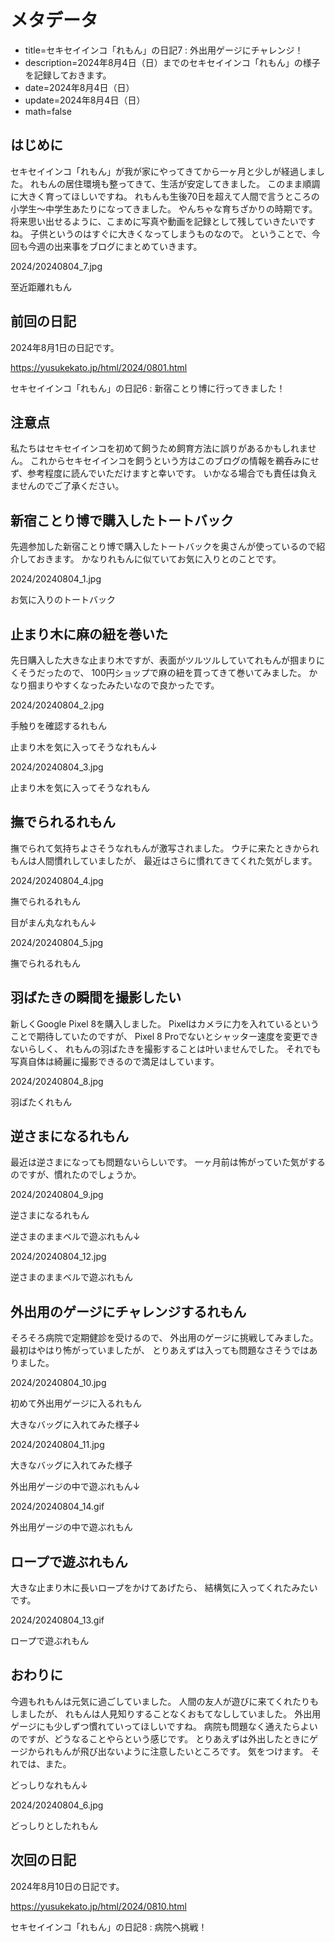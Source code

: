 # メタデータ
- title=セキセイインコ「れもん」の日記7 : 外出用ゲージにチャレンジ！
- description=2024年8月4日（日）までのセキセイインコ「れもん」の様子を記録しておきます。
- date=2024年8月4日（日）
- update=2024年8月4日（日）
- math=false

## はじめに
セキセイインコ「れもん」が我が家にやってきてから一ヶ月と少しが経過しました。
れもんの居住環境も整ってきて、生活が安定してきました。
このまま順調に大きく育ってほしいですね。
れもんも生後70日を超えて人間で言うところの小学生～中学生あたりになってきました。
やんちゃな育ちざかりの時期です。
将来思い出せるように、こまめに写真や動画を記録として残していきたいですね。
子供というのはすぐに大きくなってしまうものなので。
ということで、今回も今週の出来事をブログにまとめていきます。

2024/20240804_7.jpg

至近距離れもん

## 前回の日記
2024年8月1日の日記です。

https://yusukekato.jp/html/2024/0801.html

セキセイインコ「れもん」の日記6 : 新宿ことり博に行ってきました！

## 注意点
私たちはセキセイインコを初めて飼うため飼育方法に誤りがあるかもしれません。
これからセキセイインコを飼うという方はこのブログの情報を鵜呑みにせず、参考程度に読んでいただけますと幸いです。
いかなる場合でも責任は負えませんのでご了承ください。

## 新宿ことり博で購入したトートバック
先週参加した新宿ことり博で購入したトートバックを奥さんが使っているので紹介しておきます。
かなりれもんに似ていてお気に入りとのことです。

2024/20240804_1.jpg

お気に入りのトートバック

## 止まり木に麻の紐を巻いた
先日購入した大きな止まり木ですが、表面がツルツルしていてれもんが掴まりにくそうだったので、
100円ショップで麻の紐を買ってきて巻いてみました。
かなり掴まりやすくなったみたいなので良かったです。

2024/20240804_2.jpg

手触りを確認するれもん

止まり木を気に入ってそうなれもん↓

2024/20240804_3.jpg

止まり木を気に入ってそうなれもん

## 撫でられるれもん
撫でられて気持ちよさそうなれもんが激写されました。
ウチに来たときかられもんは人間慣れしていましたが、
最近はさらに慣れてきてくれた気がします。

2024/20240804_4.jpg

撫でられるれもん

目がまん丸なれもん↓

2024/20240804_5.jpg

撫でられるれもん

## 羽ばたきの瞬間を撮影したい
新しくGoogle Pixel 8を購入しました。
Pixelはカメラに力を入れているということで期待していたのですが、
Pixel 8 Proでないとシャッター速度を変更できないらしく、
れもんの羽ばたきを撮影することは叶いませんでした。
それでも写真自体は綺麗に撮影できるので満足はしています。

2024/20240804_8.jpg

羽ばたくれもん

## 逆さまになるれもん
最近は逆さまになっても問題ないらしいです。
一ヶ月前は怖がっていた気がするのですが、慣れたのでしょうか。

2024/20240804_9.jpg

逆さまになるれもん

逆さまのままベルで遊ぶれもん↓

2024/20240804_12.jpg

逆さまのままベルで遊ぶれもん

## 外出用のゲージにチャレンジするれもん
そろそろ病院で定期健診を受けるので、
外出用のゲージに挑戦してみました。
最初はやはり怖がっていましたが、
とりあえずは入っても問題なさそうではありました。

2024/20240804_10.jpg

初めて外出用ゲージに入るれもん

大きなバッグに入れてみた様子↓

2024/20240804_11.jpg

大きなバッグに入れてみた様子

外出用ゲージの中で遊ぶれもん↓

2024/20240804_14.gif

外出用ゲージの中で遊ぶれもん

## ロープで遊ぶれもん
大きな止まり木に長いロープをかけてあげたら、
結構気に入ってくれたみたいです。

2024/20240804_13.gif

ロープで遊ぶれもん

## おわりに
今週もれもんは元気に過ごしていました。
人間の友人が遊びに来てくれたりもしましたが、
れもんは人見知りすることなくおもてなししていました。
外出用ゲージにも少しずつ慣れていってほしいですね。
病院も問題なく通えたらよいのですが、どうなることやらという感じです。
とりあえずは外出したときにゲージかられもんが飛び出ないように注意したいところです。
気をつけます。
それでは、また。

どっしりなれもん↓

2024/20240804_6.jpg

どっしりとしたれもん

## 次回の日記
2024年8月10日の日記です。

https://yusukekato.jp/html/2024/0810.html

セキセイインコ「れもん」の日記8 : 病院へ挑戦！

